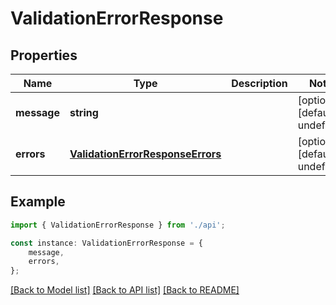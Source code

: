 # ValidationErrorResponse


## Properties

Name | Type | Description | Notes
------------ | ------------- | ------------- | -------------
**message** | **string** |  | [optional] [default to undefined]
**errors** | [**ValidationErrorResponseErrors**](ValidationErrorResponseErrors.md) |  | [optional] [default to undefined]

## Example

```typescript
import { ValidationErrorResponse } from './api';

const instance: ValidationErrorResponse = {
    message,
    errors,
};
```

[[Back to Model list]](../README.md#documentation-for-models) [[Back to API list]](../README.md#documentation-for-api-endpoints) [[Back to README]](../README.md)
